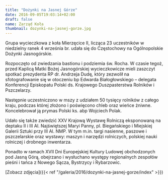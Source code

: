 ```yaml
---
title: "Dożynki na Jasnej Górze"
date: 2016-09-05T19:03:14+02:00
draft: false
name: Zarząd Koła
thumbnail: dozynki-na-jasnej-gorze.jpg
---
```


Grupa wycieczkowa z koła Mierzęcice II, licząca 23 uczestników w niedzielny ranek 4 września br. udała się do Częstochowy na Ogólnopolskie Dożynki Jasnogórskie.

<!--more-->

Rozpoczęto od zwiedzania bastionu i podziemia św. Rocha. W czasie tegoż, przed Kaplicą Matki Bożej Jasnogórskiej wycieczkowicze mieli zaszczyt spotkać prezydenta RP dr. Andrzeja Dudę, który zezwolił na sfotografowanie się w otoczeniu bp Edwarda Białogłowskiego – delegata Konferencji Episkopatu Polski ds. Krajowego Duszpasterstwa Rolników i Pszczelarzy.

Następnie uczestniczono w mszy z udziałem 50 tysięcy rolników z całego kraju, podczas której złożono i poświęcono chleb oraz wieńce żniwne. Koncelebrował ją prymas Polski ks. abp Wojciech Polak.

Udało się także zwiedzić XXV Krajową Wystawę Rolniczą eksponowaną na deptaku II i III Al. Najświętszej Maryi Panny, pl. Biegańskiego i Miejskiej Galerii Sztuki przy III Al. NMP. W tym m.in. targi nasienne, paszowe i pszczelarskie oraz wystawy: maszyn i narzędzi rolniczych, polskiej nauki rolniczej i drobnego inwentarza.

Ponadto w ramach XVII Dni Europejskiej Kultury Ludowej obchodzonych pod Jasną Górą, obejrzano i wysłuchano występy regionalnych zespołów pieśni i tańca z Nowego Sącza, Bystrzycy i Rybarzowic.

[Zobacz zdjęcia]({{< ref "/galeria/2016/dozynki-na-jasnej-gorze/index" >}})
